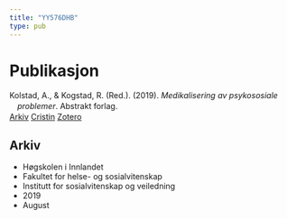 ```yaml
---
title: "YY576DHB"
type: pub
---
```

<h1>Publikasjon</h1>
<article id="csl-bib-container-YY576DHB" class="csl-bib-container">
  <div class="csl-bib-body" style="line-height: 1.35; padding-left: 1em; text-indent:-1em;">
  <div class="csl-entry">Kolstad, A., &amp; Kogstad, R. (Red.). (2019). <i>Medikalisering av psykososiale problemer</i>. Abstrakt forlag.</div>
</div>
  <div class="csl-bib-buttons">
    <a href="#taxonomy-article-YY576DHB" class="csl-bib-button">Arkiv</a>
    <a href alt="Cristin URL" class="csl-bib-button">Cristin</a>
    <a href alt="Zotero URL" class="csl-bib-button">Zotero</a>
  </div>
  <div id="csl-bib-meta-container-YY576DHB"></div>
</article>
<div id="csl-bib-meta-YY576DHB" class="csl-bib-meta">
  <article id="taxonomy-article-YY576DHB" class="taxonomy-article">
    <h1>Arkiv</h1>
    <ul>
      <li>Høgskolen i Innlandet</li>
      <li>Fakultet for helse- og sosialvitenskap</li>
      <li>Institutt for sosialvitenskap og veiledning</li>
      <li>2019</li>
      <li>August</li>
    </ul>
  </article>
</div>
